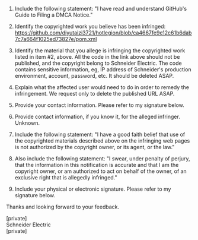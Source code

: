 
1. Include the following statement: "I have read and understand
GitHub's Guide to Filing a DMCA Notice."

2. Identify the copyrighted work you believe has been infringed:  
https://github.com/diyutaizi3721/hotlegion/blob/ca4667fe9e12c61b6dab7c7a664f1025ed73827e/pom.xml

3. Identify the material that you allege is infringing the
copyrighted work listed in item #2, above. All the code in the link above
should not be published, and the copyright belong to Schneider Electric.
The code contains sensitive information, eg, IP address of Schneider's
production environment, account, password, etc. It should be deleted ASAP.

4. Explain what the affected user would need to do in order to remedy
the infringement. We request only to delete the published URL ASAP.

5. Provide your contact information. Please refer to my signature
below.

6. Provide contact information, if you know it, for the alleged
infringer. Unknown.

7. Include the following statement: "I have a good faith belief that
use of the copyrighted materials described above on the infringing web
pages is not authorized by the copyright owner, or its agent, or the law."

8. Also include the following statement: "I swear, under penalty of
perjury, that the information in this notification is accurate and that I
am the copyright owner, or am authorized to act on behalf of the owner, of
an exclusive right that is allegedly infringed."

9. Include your physical or electronic signature. Please refer to my
signature below.

Thanks and looking forward to your feedback.

[private]  
Schneider Electric  
[private]
